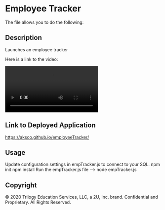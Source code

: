 # Employee Tracker

The file allows you to do the following:


## Description 

Launches an employee tracker

Here is a link to the video:

![A link to the video](video.mov)


## Link to Deployed Application

https://aksco.github.io/employeeTracker/

## Usage 

Update configuration settings in empTracker.js to connect to your SQL.
npm init
npm install
Run the empTracker.js file --> node empTracker.js


## Copyright

© 2020 Trilogy Education Services, LLC, a 2U, Inc. brand. Confidential and Proprietary. All Rights Reserved.
